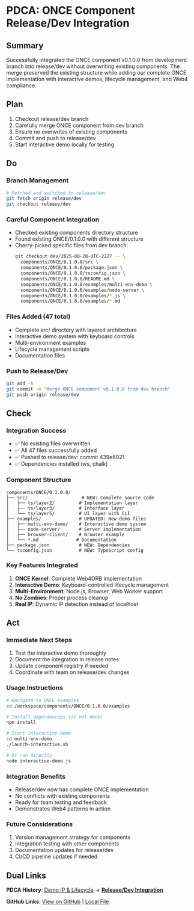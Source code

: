 # PDCA: ONCE Component Release/Dev Integration

## Summary

Successfully integrated the ONCE component v0.1.0.0 from development branch into release/dev without overwriting existing components. The merge preserved the existing structure while adding our complete ONCE implementation with interactive demos, lifecycle management, and Web4 compliance.

## Plan

1. Checkout release/dev branch
2. Carefully merge ONCE component from dev branch
3. Ensure no overwrites of existing components
4. Commit and push to release/dev
5. Start interactive demo locally for testing

## Do

### Branch Management
```bash
# Fetched and switched to release/dev
git fetch origin release/dev
git checkout release/dev
```

### Careful Component Integration
- Checked existing components directory structure
- Found existing ONCE/0.1.0.0 with different structure
- Cherry-picked specific files from dev branch:
  ```bash
  git checkout dev/2025-08-28-UTC-2227 -- \
    components/ONCE/0.1.0.0/src \
    components/ONCE/0.1.0.0/package.json \
    components/ONCE/0.1.0.0/tsconfig.json \
    components/ONCE/0.1.0.0/README.md \
    components/ONCE/0.1.0.0/examples/multi-env-demo \
    components/ONCE/0.1.0.0/examples/node-server \
    components/ONCE/0.1.0.0/examples/*.js \
    components/ONCE/0.1.0.0/examples/*.md
  ```

### Files Added (47 total)
- Complete src/ directory with layered architecture
- Interactive demo system with keyboard controls
- Multi-environment examples
- Lifecycle management scripts
- Documentation files

### Push to Release/Dev
```bash
git add -A
git commit -m "Merge ONCE component v0.1.0.0 from dev branch"
git push origin release/dev
```

## Check

### Integration Success
- ✅ No existing files overwritten
- ✅ All 47 files successfully added
- ✅ Pushed to release/dev: commit 439e6021
- ✅ Dependencies installed (ws, chalk)

### Component Structure
```
components/ONCE/0.1.0.0/
├── src/                    # NEW: Complete source code
│   ├── ts/layer2/         # Implementation layer
│   ├── ts/layer3/         # Interface layer
│   └── ts/layer5/         # UI layer with CLI
├── examples/              # UPDATED: New demo files
│   ├── multi-env-demo/    # Interactive demo system
│   ├── node-server/       # Server implementation
│   ├── browser-client/    # Browser example
│   └── *.md              # Documentation
├── package.json           # NEW: Dependencies
└── tsconfig.json          # NEW: TypeScript config
```

### Key Features Integrated
1. **ONCE Kernel**: Complete Web4ORB implementation
2. **Interactive Demo**: Keyboard-controlled lifecycle management
3. **Multi-Environment**: Node.js, Browser, Web Worker support
4. **No Zombies**: Proper process cleanup
5. **Real IP**: Dynamic IP detection instead of localhost

## Act

### Immediate Next Steps
1. Test the interactive demo thoroughly
2. Document the integration in release notes
3. Update component registry if needed
4. Coordinate with team on release/dev changes

### Usage Instructions
```bash
# Navigate to ONCE examples
cd /workspace/components/ONCE/0.1.0.0/examples

# Install dependencies (if not done)
npm install

# Start interactive demo
cd multi-env-demo
./launch-interactive.sh

# Or run directly
node interactive-demo.js
```

### Integration Benefits
- Release/dev now has complete ONCE implementation
- No conflicts with existing components
- Ready for team testing and feedback
- Demonstrates Web4 patterns in action

### Future Considerations
1. Version management strategy for components
2. Integration testing with other components
3. Documentation updates for release/dev
4. CI/CD pipeline updates if needed

## Dual Links

**PDCA History**: [Demo IP & Lifecycle](./2025-08-28-UTC-2341-demo-ip-lifecycle-improvements.md) → **[Release/Dev Integration](./2025-08-28-UTC-2415-once-release-dev-integration.md)**

**GitHub Links**: [View on GitHub](https://github.com/Cerulean-Circle-GmbH/Web4Articles/blob/release/dev/scrum.pmo/project.journal/2025-08-28-UTC-2227-session-start/pdca/2025-08-28-UTC-2415-once-release-dev-integration.md) | [Local File](./2025-08-28-UTC-2415-once-release-dev-integration.md)